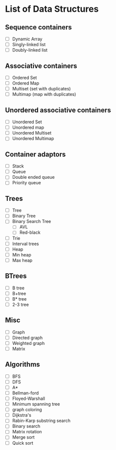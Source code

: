 # List of Data Structures

## Sequence containers

-   [ ] Dynamic Array
-   [ ] Singly-linked list
-   [ ] Doubly-linked list

## Associative containers

-   [ ] Ordered Set
-   [ ] Ordered Map
-   [ ] Multiset (set with duplicates)
-   [ ] Multimap (map with duplicates)

## Unordered associative containers

-   [ ] Unordered Set
-   [ ] Unordered map
-   [ ] Unordered Multiset
-   [ ] Unordered Multimap

## Container adaptors

-   [ ] Stack
-   [ ] Queue
-   [ ] Double ended queue
-   [ ] Priority queue

## Trees

-   [ ] Tree
-   [ ] Binary Tree
-   [ ] Binary Search Tree
    -   [ ] AVL
    -   [ ] Red-black
-   [ ] Trie
-   [ ] Interval trees
-   [ ] Heap
-   [ ] Min heap
-   [ ] Max heap

## BTrees

-   [ ] B tree
-   [ ] B+tree
-   [ ] B\* tree
-   [ ] 2-3 tree

## Misc

-   [ ] Graph
-   [ ] Directed graph
-   [ ] Weighted graph
-   [ ] Matrix

## Algorithms

-   [ ] BFS
-   [ ] DFS
-   [ ] A\*
-   [ ] Bellman-ford
-   [ ] Floyed-Warshall
-   [ ] Minimum spanning tree
-   [ ] graph coloring
-   [ ] Dijkstra's
-   [ ] Rabin-Karp substring search
-   [ ] Binary search
-   [ ] Matrix rotation
-   [ ] Merge sort
-   [ ] Quick sort
